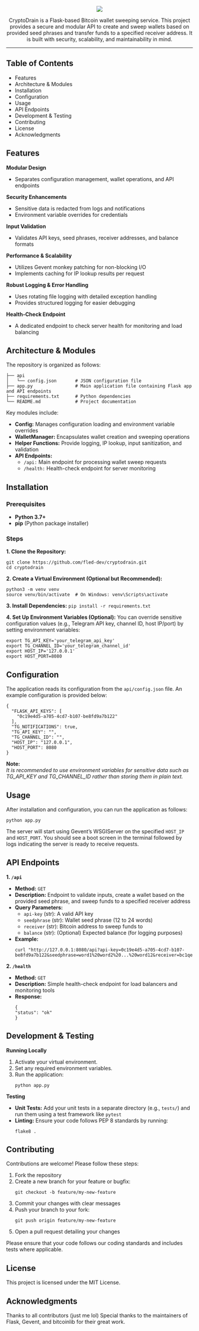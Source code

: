 <p align="center">
  <img src="https://i.postimg.cc/CKPNbbwV/cryptodrain-banner.png">
</p>

<p align="center">CryptoDrain is a Flask-based Bitcoin wallet sweeping service. This project provides a secure and modular API to create and sweep wallets based on provided seed phrases and transfer funds to a specified receiver address. It is built with security, scalability, and maintainability in mind.</p>

<hr>

## Table of Contents
- Features
- Architecture & Modules
- Installation
- Configuration
- Usage
- API Endpoints
- Development & Testing
- Contributing
- License
- Acknowledgments

## Features
**Modular Design**<br>
- Separates configuration management, wallet operations, and API endpoints

**Security Enhancements**<br>
- Sensitive data is redacted from logs and notifications
- Environment variable overrides for credentials

**Input Validation**<br>
- Validates API keys, seed phrases, receiver addresses, and balance formats

**Performance & Scalability**<br>
- Utilizes Gevent monkey patching for non-blocking I/O
- Implements caching for IP lookup results per request

**Robust Logging & Error Handling**<br>
- Uses rotating file logging with detailed exception handling
- Provides structured logging for easier debugging

**Health-Check Endpoint**<br>
- A dedicated endpoint to check server health for monitoring and load balancing

## Architecture & Modules
The repository is organized as follows:
```
├── api
│   └── config.json       # JSON configuration file
├── app.py                # Main application file containing Flask app and API endpoints
├── requirements.txt      # Python dependencies
└── README.md             # Project documentation
```

Key modules include:
- **Config:** Manages configuration loading and environment variable overrides
- **WalletManager:** Encapsulates wallet creation and sweeping operations
- **Helper Functions:** Provide logging, IP lookup, input sanitization, and validation
- **API Endpoints:**
  - `/api:` Main endpoint for processing wallet sweep requests
  - `/health:` Health-check endpoint for server monitoring

## Installation

### Prerequisites
- **Python 3.7+**
- **pip** (Python package installer)

### Steps
**1. Clone the Repository:**
```
git clone https://github.com/fled-dev/cryptodrain.git
cd cryptodrain
```

**2. Create a Virtual Environment (Optional but Recommended):**
```
python3 -m venv venv
source venv/bin/activate  # On Windows: venv\Scripts\activate
```

**3. Install Dependencies:**
```pip install -r requirements.txt```

**4. Set Up Environment Variables (Optional):**
You can override sensitive configuration values (e.g., Telegram API key, channel ID, host IP/port) by setting environment variables:
```
export TG_API_KEY='your_telegram_api_key'
export TG_CHANNEL_ID='your_telegram_channel_id'
export HOST_IP='127.0.0.1'
export HOST_PORT=8080
```

## Configuration
The application reads its configuration from the `api/config.json` file. An example configuration is provided below:
```
{
  "FLASK_API_KEYS": [
    "0c19e4d5-a705-4cd7-b107-be8fd9a7b122"
  ],
  "TG_NOTIFICATIONS": true,
  "TG_API_KEY": "",
  "TG_CHANNEL_ID": "",
  "HOST_IP": "127.0.0.1",
  "HOST_PORT": 8080
}
```
**Note:**<br>
_It is recommended to use environment variables for sensitive data such as TG_API_KEY and TG_CHANNEL_ID rather than storing them in plain text._

## Usage
After installation and configuration, you can run the application as follows:
```
python app.py
```
The server will start using Gevent’s WSGIServer on the specified `HOST_IP` and `HOST_PORT`. You should see a boot screen in the terminal followed by logs indicating the server is ready to receive requests.

## API Endpoints
**1. `/api`**
- **Method:** `GET`
- **Description:** Endpoint to validate inputs, create a wallet based on the provided seed phrase, and sweep funds to a specified receiver address
- **Query Parameters:**
  - `api-key` (str): A valid API key
  - `seedphrase` (str): Wallet seed phrase (12 to 24 words)
  - `receiver` (str): Bitcoin address to sweep funds to
  - `balance` (str): (Optional) Expected balance (for logging purposes)
- **Example:**
  ```
  curl "http://127.0.0.1:8080/api?api-key=0c19e4d5-a705-4cd7-b107-be8fd9a7b122&seedphrase=word1%20word2%20...%20word12&receiver=bc1qexampleaddress&balance=0.12345678"
  ```

**2. `/health`**
- **Method:** `GET`
- **Description:** Simple health-check endpoint for load balancers and monitoring tools
- **Response:**
  ```
  {
  "status": "ok"
  }
  ```

## Development & Testing

**Running Locally**
1. Activate your virtual environment.
2. Set any required environment variables.
3. Run the application:
   ```
   python app.py
   ```

**Testing**
- **Unit Tests:** Add your unit tests in a separate directory (e.g., `tests/`) and run them using a test framework like `pytest`
- **Linting:** Ensure your code follows PEP 8 standards by running:
  ```
  flake8 .
  ```

## Contributing
Contributions are welcome! Please follow these steps:
1. Fork the repository
2. Create a new branch for your feature or bugfix:
   ```
   git checkout -b feature/my-new-feature
   ```
3. Commit your changes with clear messages
4. Push your branch to your fork:
   ```
   git push origin feature/my-new-feature
   ```
5. Open a pull request detailing your changes

Please ensure that your code follows our coding standards and includes tests where applicable.

## License
This project is licensed under the MIT License.

## Acknowledgments
Thanks to all contributors (just me lol)
Special thanks to the maintainers of Flask, Gevent, and bitcoinlib for their great work.

